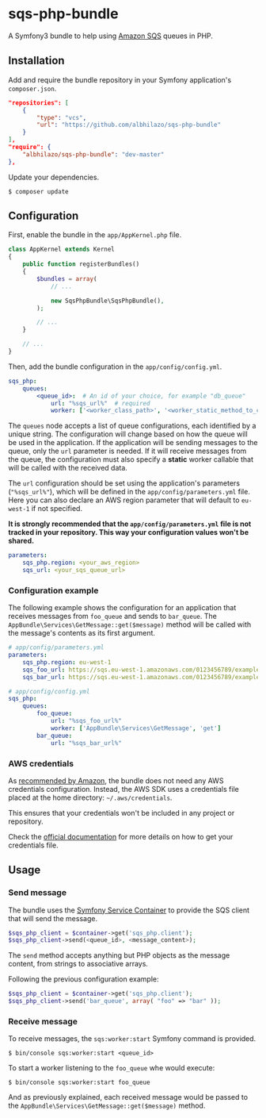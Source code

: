 # sqs-php-bundle

A Symfony3 bundle to help using [Amazon SQS](https://aws.amazon.com/sqs) queues in PHP.


## Installation

Add and require the bundle repository in your Symfony application's `composer.json`.

```json
"repositories": [
    {
        "type": "vcs",
        "url": "https://github.com/albhilazo/sqs-php-bundle"
    }
],
"require": {
    "albhilazo/sqs-php-bundle": "dev-master"
},
```

Update your dependencies.

```shell
$ composer update
```


## Configuration

First, enable the bundle in the `app/AppKernel.php` file.

```php
class AppKernel extends Kernel
{
    public function registerBundles()
    {
        $bundles = array(
            // ...

            new SqsPhpBundle\SqsPhpBundle(),
        );

        // ...
    }

    // ...
}
```

Then, add the bundle configuration in the `app/config/config.yml`.

```yml
sqs_php:
    queues:
        <queue_id>:  # An id of your choice, for example "db_queue"
            url: "%sqs_url%"  # required
            worker: ['<worker_class_path>', '<worker_static_method_to_call>']  # only to receive
```

The `queues` node accepts a list of queue configurations, each identified by a unique string.
The configuration will change based on how the queue will be used in the application.
If the application will be sending messages to the queue, only the `url` parameter is needed.
If it will receive messages from the queue, the configuration must also specify a **static** worker callable that will be called with the received data.

The `url` configuration should be set using the application's parameters (`"%sqs_url%"`), which will be defined in the `app/config/parameters.yml` file.
Here you can also declare an AWS region parameter that will default to `eu-west-1` if not specified.

**It is strongly recommended that the `app/config/parameters.yml` file is not tracked in your repository. This way your configuration values won't be shared.**

```yml
parameters:
    sqs_php.region: <your_aws_region>
    sqs_url: <your_sqs_queue_url>
```

### Configuration example

The following example shows the configuration for an application that receives messages from `foo_queue` and sends to `bar_queue`.
The `AppBundle\Services\GetMessage::get($message)` method will be called with the message's contents as its first argument.

```yml
# app/config/parameters.yml
parameters:
    sqs_php.region: eu-west-1
    sqs_foo_url: https://sqs.eu-west-1.amazonaws.com/0123456789/example_queue_foo
    sqs_bar_url: https://sqs.eu-west-1.amazonaws.com/0123456789/example_queue_bar

# app/config/config.yml
sqs_php:
    queues:
        foo_queue:
            url: "%sqs_foo_url%"
            worker: ['AppBundle\Services\GetMessage', 'get']
        bar_queue:
            url: "%sqs_bar_url%"
```

### AWS credentials

As [recommended by Amazon](http://docs.aws.amazon.com/aws-sdk-php/v2/guide/credentials.html#credential-profiles), the bundle does not need any AWS credentials configuration.
Instead, the AWS SDK uses a credentials file placed at the home directory: `~/.aws/credentials`.

This ensures that your credentials won't be included in any project or repository.

Check the [official documentation](https://aws.amazon.com/documentation/iam) for more details on how to get your credentials file.


## Usage

### Send message

The bundle uses the [Symfony Service Container](http://symfony.com/doc/current/book/service_container.html) to provide the SQS client that will send the message.

```php
$sqs_php_client = $container->get('sqs_php.client');
$sqs_php_client->send(<queue_id>, <message_content>);
```

The `send` method accepts anything but PHP objects as the message content, from strings to associative arrays.

Following the previous configuration example:

```php
$sqs_php_client = $container->get('sqs_php.client');
$sqs_php_client->send('bar_queue', array( "foo" => "bar" ));
```

### Receive message

To receive messages, the `sqs:worker:start` Symfony command is provided.

```shell
$ bin/console sqs:worker:start <queue_id>
```

To start a worker listening to the `foo_queue` whe would execute:

```shell
$ bin/console sqs:worker:start foo_queue
```

And as previously explained, each received message would be passed to the `AppBundle\Services\GetMessage::get($message)` method.
